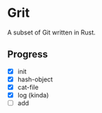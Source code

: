 # Grit
A subset of Git written in Rust.

## Progress
- [x] init
- [x] hash-object
- [x] cat-file
- [x] log (kinda)
- [ ] add
